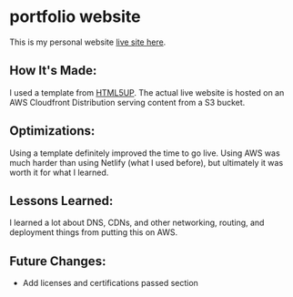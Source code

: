 # portfolio website

This is my personal website [live site here](justinmemphis.com).  

## How It's Made:
I used a template from [HTML5UP](html5up.net).  The actual live website is hosted on an AWS Cloudfront Distribution serving content from a S3 bucket.

## Optimizations:
Using a template definitely improved the time to go live.  Using AWS was much harder than using Netlify (what I used before), but ultimately it was worth it for what I learned.

## Lessons Learned:
I learned a lot about DNS, CDNs, and other networking, routing, and deployment things from putting this on AWS.

## Future Changes:
- Add licenses and certifications passed section